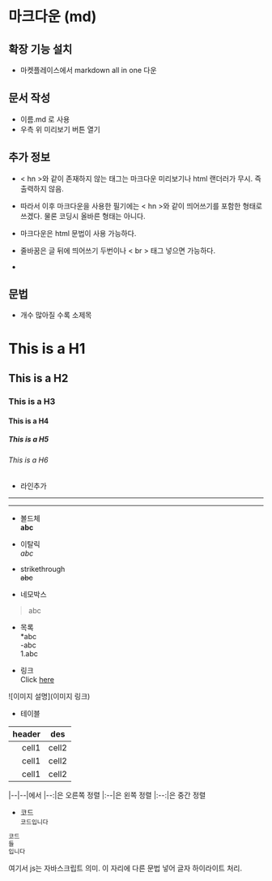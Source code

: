 # 마크다운 (md)

## 확장 기능 설치
- 마켓플레이스에서 markdown all in one 다운

## 문서 작성
- 이름.md 로 사용
- 우측 위 미리보기 버튼 열기

## 추가 정보
- < hn >와 같이 존재하지 않는 태그는 마크다운 미리보기나 html 랜더러가 무시. 즉 출력하지 않음.
- 따라서 이후 마크다운을 사용한 필기에는 < hn >와 같이 띄어쓰기를 포함한 형태로 쓰겠다. 물론 코딩시 올바른 형태는 아니다.
- 마크다운은 html 문법이 사용 가능하다.

- 줄바꿈은 글 뒤에 띄어쓰기 두번이나 < br > 태그 넣으면 가능하다.
- 
## 문법
- 개수 많아질 수록 소제목
# This is a H1
## This is a H2
### This is a H3
#### This is a H4
##### This is a H5
###### This is a H6

- 라인추가
___

---

- 볼드체  
**abc**

- 이탈릭  
*abc*

- strikethrough  
~~abc~~

- 네모박스
> abc
> 
- 목록  
*abc  
-abc  
1.abc

- 링크  
Click [here](링크)

![이미지 설명](이미지 링크)

- 테이블   
  
|header|des|
|--:|--|
|cell1|cell2|
|cell1|cell2|
|cell1|cell2|

|--|--|에서
|--:|은 오른쪽 정렬
|:--|은 왼쪽 정렬
|:--:|은 중간 정렬

- 코드  
`코드입니다`

```js   
코드
들
입니다
```

여기서 js는 자바스크립트 의미. 이 자리에 다른 문법 넣어 글자 하이라이트 처리.